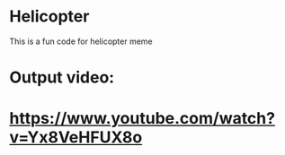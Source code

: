 # Helicopter
This is a fun code for helicopter meme
# Output video: 
# https://www.youtube.com/watch?v=Yx8VeHFUX8o
